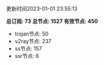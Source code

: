 更新时间2023-01-01 23:55:13

**总订阅: 73**
**总节点: 1527**
**有效节点: 450**
- trojan节点: 50
- v2ray节点: 237
- ss节点: 157
- ssr节点: 6

